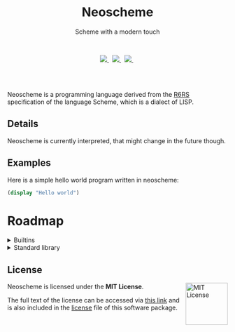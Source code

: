 <h1 align="center">Neoscheme </h1>
<p align="center">Scheme with a modern touch</p>
<br />
<p align="center">
    <a href="https://github.com/not-microsowoft/neoscheme/blob/main/LICENSE">
        <img src="https://img.shields.io/github/license/not-microsowoft/neoscheme?style=for-the-badge"/>
    </a>
    &nbsp;
    <a href="https://github.com/not-microsowoft/neoscheme/issues">
             <img src="https://img.shields.io/github/issues/not-microsowoft/neoscheme?style=for-the-badge"/>
    </a>
    &nbsp;
    <a href=https://github.com/not-microsowoft/neoscheme/pulls>
       <img src="https://img.shields.io/github/issues-pr/not-microsowoft/neoscheme?style=for-the-badge"/>
    </a>
    &nbsp;
</p>
<br />
<br />

Neoscheme is a programming language derived from the [R6RS](https://r6rs.org) specification of the language Scheme, which is a dialect of LISP.

## Details

Neoscheme is currently interpreted, that might change in the future though.

## Examples

Here is a simple hello world program written in neoscheme:
```scheme
(display "Hello world")
```

# Roadmap

<details>
<summary> Builtins</summary>

- [X] define(variables only)
- [X] display
- [X] +
- [X] -
- [X] *
- [X] /
- [X] load 
- [ ] import
- [ ] error
- [ ] let
- [ ] eval
- [X] exit
- [ ] apply
- [ ] print & newline
- [ ] typechecking (boolean? integer? list? number?, etc)
- [ ] list
    - [ ] car, cdr, cons
    - [ ] length
    - [ ] map
    - [ ] filter
    - [ ] reduce
    - [ ] append
- [ ] lambda
- [ ] abs
- [ ] modulo
- [ ] quotient
- [ ] remainder
    
</details>
<details>
<summary> Standard library</summary>
<p>

- [ ] extended maths
- [ ] extended IO  
- [ ] string manipulation  
- [ ] data structures  
    
    
</p>
</details>

## License
<a href="https://opensource.org/licenses/MIT">
  <img align="right" height="96" alt="MIT License" src="https://images-wixmp-ed30a86b8c4ca887773594c2.wixmp.com/i/7195e121-eded-45cf-9aab-909deebd81b2/d9ur2lg-28410b47-58fd-4a48-9b67-49c0f56c68ce.png" />
</a>

Neoscheme is licensed under the **MIT License**.

The full text of the license can be accessed via [this link](https://opensource.org/licenses/MIT) and is also included in the [license](LICENSE) file of this software package.
